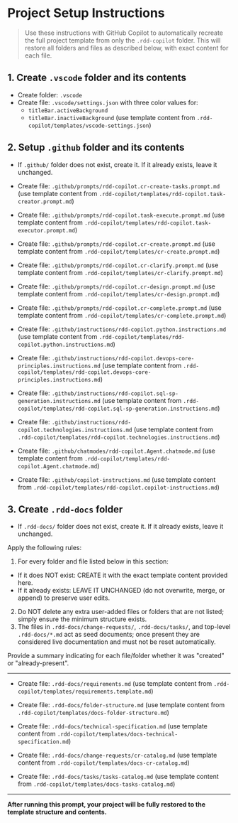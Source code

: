 # Project Setup Instructions

> Use these instructions with GitHub Copilot to automatically recreate the full project template from only the `.rdd-copilot` folder. This will restore all folders and files as described below, with exact content for each file.

## 1. Create `.vscode` folder and its contents

- Create folder: `.vscode`
- Create file: `.vscode/settings.json` with three color values for:
  - `titleBar.activeBackground`
  - `titleBar.inactiveBackground`
    (use template content from `.rdd-copilot/templates/vscode-settings.json`)

## 2. Setup `.github` folder and its contents

- If `.github/` folder does not exist, create it. If it already exists, leave it unchanged.

- Create file: `.github/prompts/rdd-copilot.cr-create-tasks.prompt.md` (use template content from `.rdd-copilot/templates/rdd-copilot.task-creator.prompt.md`)

- Create file: `.github/prompts/rdd-copilot.task-execute.prompt.md` (use template content from `.rdd-copilot/templates/rdd-copilot.task-executor.prompt.md`)

- Create file: `.github/prompts/rdd-copilot.cr-create.prompt.md` (use template content from `.rdd-copilot/templates/cr-create.prompt.md`)

- Create file: `.github/prompts/rdd-copilot.cr-clarify.prompt.md` (use template content from `.rdd-copilot/templates/cr-clarify.prompt.md`)

- Create file: `.github/prompts/rdd-copilot.cr-design.prompt.md` (use template content from `.rdd-copilot/templates/cr-design.prompt.md`)

- Create file: `.github/prompts/rdd-copilot.cr-complete.prompt.md` (use template content from `.rdd-copilot/templates/cr-complete.prompt.md`)

- Create file: `.github/instructions/rdd-copilot.python.instructions.md` (use template content from `.rdd-copilot/templates/rdd-copilot.python.instructions.md`)

- Create file: `.github/instructions/rdd-copilot.devops-core-principles.instructions.md` (use template content from `.rdd-copilot/templates/rdd-copilot.devops-core-principles.instructions.md`)

- Create file: `.github/instructions/rdd-copilot.sql-sp-generation.instructions.md` (use template content from `.rdd-copilot/templates/rdd-copilot.sql-sp-generation.instructions.md`)

- Create file: `.github/instructions/rdd-copilot.technologies.instructions.md` (use template content from `.rdd-copilot/templates/rdd-copilot.technologies.instructions.md`)

- Create file: `.github/chatmodes/rdd-copilot.Agent.chatmode.md` (use template content from `.rdd-copilot/templates/rdd-copilot.Agent.chatmode.md`)

- Create file: `.github/copilot-instructions.md` (use template content from `.rdd-copilot/templates/rdd-copilot.copilot-instructions.md`)

## 3. Create `.rdd-docs` folder

- If `.rdd-docs/` folder does not exist, create it. If it already exists, leave it unchanged.

Apply the following rules:

1. For every folder and file listed below in this section:
  - If it does NOT exist: CREATE it with the exact template content provided here.
  - If it already exists: LEAVE IT UNCHANGED (do not overwrite, merge, or append) to preserve user edits.
2. Do NOT delete any extra user-added files or folders that are not listed; simply ensure the minimum structure exists.
3. The files in `.rdd-docs/change-requests/`, `.rdd-docs/tasks/`, and top-level `.rdd-docs/*.md` act as seed documents; once present they are considered live documentation and must not be reset automatically.

Provide a summary indicating for each file/folder whether it was "created" or "already-present".

---

- Create file: `.rdd-docs/requirements.md` (use template content from `.rdd-copilot/templates/requirements.template.md`)

 - Create file: `.rdd-docs/folder-structure.md` (use template content from `.rdd-copilot/templates/docs-folder-structure.md`)

 - Create file: `.rdd-docs/technical-specification.md` (use template content from `.rdd-copilot/templates/docs-technical-specification.md`)

 - Create file: `.rdd-docs/change-requests/cr-catalog.md` (use template content from `.rdd-copilot/templates/docs-cr-catalog.md`)

 - Create file: `.rdd-docs/tasks/tasks-catalog.md` (use template content from `.rdd-copilot/templates/docs-tasks-catalog.md`)


---

**After running this prompt, your project will be fully restored to the template structure and contents.**
